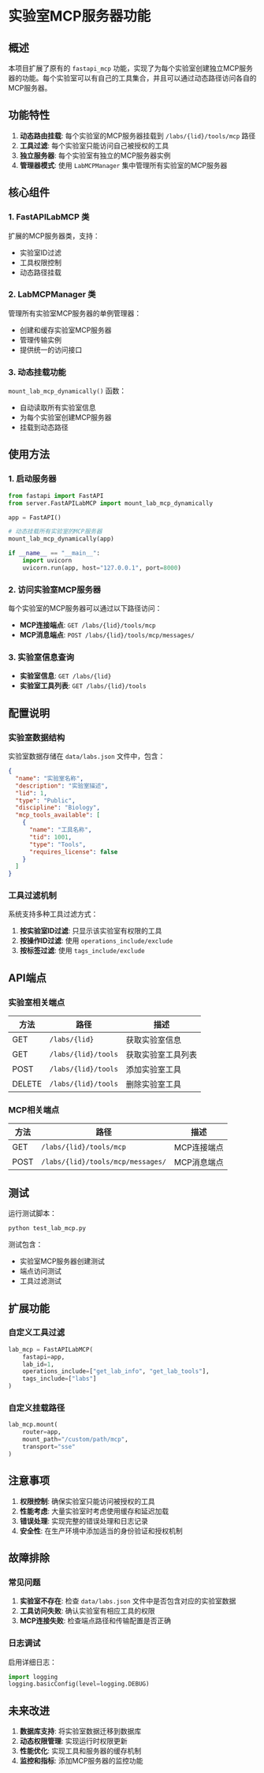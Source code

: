 # 实验室MCP服务器功能

## 概述

本项目扩展了原有的 `fastapi_mcp` 功能，实现了为每个实验室创建独立MCP服务器的功能。每个实验室可以有自己的工具集合，并且可以通过动态路径访问各自的MCP服务器。

## 功能特性

1. **动态路由挂载**: 每个实验室的MCP服务器挂载到 `/labs/{lid}/tools/mcp` 路径
2. **工具过滤**: 每个实验室只能访问自己被授权的工具
3. **独立服务器**: 每个实验室有独立的MCP服务器实例
4. **管理器模式**: 使用 `LabMCPManager` 集中管理所有实验室的MCP服务器

## 核心组件

### 1. FastAPILabMCP 类

扩展的MCP服务器类，支持：
- 实验室ID过滤
- 工具权限控制
- 动态路径挂载

### 2. LabMCPManager 类

管理所有实验室MCP服务器的单例管理器：
- 创建和缓存实验室MCP服务器
- 管理传输实例
- 提供统一的访问接口

### 3. 动态挂载功能

`mount_lab_mcp_dynamically()` 函数：
- 自动读取所有实验室信息
- 为每个实验室创建MCP服务器
- 挂载到动态路径

## 使用方法

### 1. 启动服务器

```python
from fastapi import FastAPI
from server.FastAPILabMCP import mount_lab_mcp_dynamically

app = FastAPI()

# 动态挂载所有实验室的MCP服务器
mount_lab_mcp_dynamically(app)

if __name__ == "__main__":
    import uvicorn
    uvicorn.run(app, host="127.0.0.1", port=8000)
```

### 2. 访问实验室MCP服务器

每个实验室的MCP服务器可以通过以下路径访问：

- **MCP连接端点**: `GET /labs/{lid}/tools/mcp`
- **MCP消息端点**: `POST /labs/{lid}/tools/mcp/messages/`

### 3. 实验室信息查询

- **实验室信息**: `GET /labs/{lid}`
- **实验室工具列表**: `GET /labs/{lid}/tools`

## 配置说明

### 实验室数据结构

实验室数据存储在 `data/labs.json` 文件中，包含：

```json
{
  "name": "实验室名称",
  "description": "实验室描述",
  "lid": 1,
  "type": "Public",
  "discipline": "Biology",
  "mcp_tools_available": [
    {
      "name": "工具名称",
      "tid": 1001,
      "type": "Tools",
      "requires_license": false
    }
  ]
}
```

### 工具过滤机制

系统支持多种工具过滤方式：

1. **按实验室ID过滤**: 只显示该实验室有权限的工具
2. **按操作ID过滤**: 使用 `operations_include/exclude`
3. **按标签过滤**: 使用 `tags_include/exclude`

## API端点

### 实验室相关端点

| 方法 | 路径 | 描述 |
|------|------|------|
| GET | `/labs/{lid}` | 获取实验室信息 |
| GET | `/labs/{lid}/tools` | 获取实验室工具列表 |
| POST | `/labs/{lid}/tools` | 添加实验室工具 |
| DELETE | `/labs/{lid}/tools` | 删除实验室工具 |

### MCP相关端点

| 方法 | 路径 | 描述 |
|------|------|------|
| GET | `/labs/{lid}/tools/mcp` | MCP连接端点 |
| POST | `/labs/{lid}/tools/mcp/messages/` | MCP消息端点 |

## 测试

运行测试脚本：

```bash
python test_lab_mcp.py
```

测试包含：
- 实验室MCP服务器创建测试
- 端点访问测试
- 工具过滤测试

## 扩展功能

### 自定义工具过滤

```python
lab_mcp = FastAPILabMCP(
    fastapi=app,
    lab_id=1,
    operations_include=["get_lab_info", "get_lab_tools"],
    tags_include=["labs"]
)
```

### 自定义挂载路径

```python
lab_mcp.mount(
    router=app,
    mount_path="/custom/path/mcp",
    transport="sse"
)
```

## 注意事项

1. **权限控制**: 确保实验室只能访问被授权的工具
2. **性能考虑**: 大量实验室时考虑使用缓存和延迟加载
3. **错误处理**: 实现完整的错误处理和日志记录
4. **安全性**: 在生产环境中添加适当的身份验证和授权机制

## 故障排除

### 常见问题

1. **实验室不存在**: 检查 `data/labs.json` 文件中是否包含对应的实验室数据
2. **工具访问失败**: 确认实验室有相应工具的权限
3. **MCP连接失败**: 检查端点路径和传输配置是否正确

### 日志调试

启用详细日志：

```python
import logging
logging.basicConfig(level=logging.DEBUG)
```

## 未来改进

1. **数据库支持**: 将实验室数据迁移到数据库
2. **动态权限管理**: 实现运行时权限更新
3. **性能优化**: 实现工具和服务器的缓存机制
4. **监控和指标**: 添加MCP服务器的监控功能 